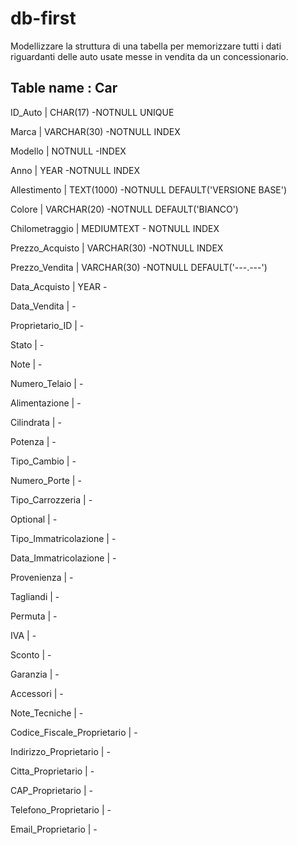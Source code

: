 # db-first

Modellizzare la struttura di una tabella per memorizzare tutti i dati riguardanti delle auto usate messe in vendita da un concessionario.

## Table name : Car

<!-- Identificativo univoco dell'auto (es. numero di telaio) -->
ID_Auto | CHAR(17) -NOTNULL UNIQUE
<!-- Marca del veicolo (es. Fiat, BMW, Toyota) -->
Marca | VARCHAR(30) -NOTNULL INDEX
<!-- Modello del veicolo (es. Panda, Serie 3, Yaris) -->
Modello | NOTNULL -INDEX
<!-- Anno di produzione del veicolo -->
Anno | YEAR -NOTNULL INDEX 
<!-- Dettagli specifici del modello (es. 1.2 69cv, 3 porte, Connect) -->
Allestimento | TEXT(1000) -NOTNULL DEFAULT('VERSIONE BASE')
<!-- Colore del veicolo -->
Colore | VARCHAR(20) -NOTNULL DEFAULT('BIANCO')
<!-- Chilometri percorsi -->
Chilometraggio | MEDIUMTEXT - NOTNULL INDEX
<!-- Prezzo di acquisto del veicolo -->
Prezzo_Acquisto | VARCHAR(30) -NOTNULL INDEX 
<!-- Prezzo di vendita del veicolo (se venduto) -->
Prezzo_Vendita | VARCHAR(30) -NOTNULL DEFAULT('---.---') 
<!-- Data di acquisto del veicolo -->
Data_Acquisto | YEAR - 
<!-- Data di vendita del veicolo (se venduto) -->
Data_Vendita |  - 
<!-- Identificativo del proprietario (chiave esterna verso la tabella dei proprietari) -->
Proprietario_ID |  - 
<!-- Stato del veicolo (es. Nuovo, Usato, In Vendita, Venduto) -->
Stato |  - 
<!-- Note aggiuntive (es. difetti, interventi, ecc.) -->
Note |  - 
<!-- Numero di telaio del veicolo -->
Numero_Telaio |  - 
<!-- Tipo di alimentazione (es. Benzina, Diesel, GPL, Elettrico) -->
Alimentazione |  - 
<!-- Cilindrata del motore -->
Cilindrata |  - 
<!-- Potenza del motore -->
Potenza |  - 
<!-- Tipo di cambio (es. Manuale, Automatico) -->
Tipo_Cambio |  - 
<!-- Numero di porte del veicolo -->
Numero_Porte |  - 
<!-- Tipo di carrozzeria (es. Berlina, Coupé, Suv) -->
Tipo_Carrozzeria |  - 
<!-- Optional presenti sul veicolo (lista separata o campo con codici) -->
Optional |  - 
<!-- Tipo di immatricolazione (es. Italiana, Estera) -->
Tipo_Immatricolazione |  - 
<!-- Data di prima immatricolazione -->
Data_Immatricolazione |  - 
<!-- Provenienza del veicolo (es. Importazione, Aziendale) -->
Provenienza |  - 
<!-- Informazioni sui tagliandi (data, officina, descrizione) -->
Tagliandi |  - 
<!-- Informazioni sulla permuta (auto data in permuta, valore) -->
Permuta |  - 
<!-- Informazioni sull'IVA applicata (es. 22%, margine) -->
IVA |  - 
<!-- Sconto applicato al prezzo -->
Sconto |  - 
<!-- Informazioni sulla garanzia (tipo, durata) -->
Garanzia |  - 
<!-- Accessori forniti con il veicolo -->
Accessori |  - 
<!-- Ulteriori note tecniche sul veicolo -->
Note_Tecniche |  - 
<!-- Codice Fiscale del proprietario (se necessario per motivi fiscali) -->
Codice_Fiscale_Proprietario |  - 
<!-- Indirizzo del proprietario (se necessario per motivi fiscali) -->
Indirizzo_Proprietario |  - 
<!-- Città del proprietario (se necessario per motivi fiscali) -->
Citta_Proprietario |  - 
<!-- CAP del proprietario (se necessario per motivi fiscali) -->
CAP_Proprietario |  - 
<!-- Telefono del proprietario (se necessario per motivi fiscali) -->
Telefono_Proprietario |  - 
<!-- Email del proprietario (se necessario per motivi fiscali) -->
Email_Proprietario |  - 